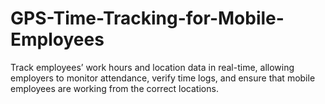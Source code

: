 # GPS-Time-Tracking-for-Mobile-Employees
Track employees’ work hours and location data in real-time, allowing employers to monitor attendance, verify time logs, and ensure that mobile employees are working from the correct locations.
